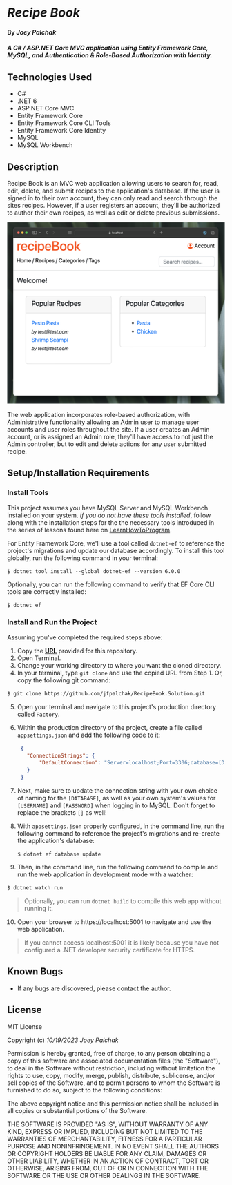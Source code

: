 # _Recipe Book_

#### By _Joey Palchak_

#### _A C# / ASP.NET Core MVC application using Entity Framework Core, MySQL, and Authentication & Role-Based Authorization with Identity._

## Technologies Used

* C#
* .NET 6
* ASP.NET Core MVC
* Entity Framework Core
* Entity Framework Core CLI Tools
* Entity Framework Core Identity
* MySQL
* MySQL Workbench

## Description

Recipe Book is an MVC web application allowing users to search for, read, edit, delete, and submit recipes to the application's database. If the user is signed in to their own account, they can only read and search through the sites recipes. However, if a user registers an account, they'll be authorized to author their own recipes, as well as edit or delete previous submissions.

<img src="https://github.com/jfpalchak/RecipeBook.Solution/blob/main/RecipeBook/wwwroot/img/Splash.png" alt="Recipe Book splash page"/>

The web application incorporates role-based authorization, with Administrative functionality allowing an Admin user to manage user accounts and user roles throughout the site. If a user creates an Admin account, or is assigned an Admin role, they'll have access to not just the Admin controller, but to edit and delete actions for any user submitted recipe.

## Setup/Installation Requirements

### Install Tools
This project assumes you have MySQL Server and MySQL Workbench installed on your system. _If you do not have these tools installed_, follow along with the installation steps for the the necessary tools introduced in the series of lessons found here on [LearnHowToProgram](https://full-time.learnhowtoprogram.com/c-and-net/getting-started-with-c/installing-and-configuring-mysql).

For Entity Framework Core, we'll use a tool called `dotnet-ef` to reference the project's migrations and update our database accordingly. To install this tool globally, run the following command in your terminal:

```
$ dotnet tool install --global dotnet-ef --version 6.0.0
```

Optionally, you can run the following command to verify that EF Core CLI tools are correctly installed:

```
$ dotnet ef
```

### Install and Run the Project

Assuming you've completed the required steps above:

1. Copy the **[URL](https://github.com/jfpalchak/RecipeBook.Solution.git)** provided for this repository.
2. Open Terminal.
3. Change your working directory to where you want the cloned directory.
4. In your terminal, type `git clone` and use the copied URL from Step 1. Or, copy the following git command:
```bash
$ git clone https://github.com/jfpalchak/RecipeBook.Solution.git
```
5. Open your terminal and navigate to this project's production directory called `Factory`.
6. Within the production directory of the project, create a file called `appsettings.json` and add the following code to it:
   ```json
    {
      "ConnectionStrings": {
          "DefaultConnection": "Server=localhost;Port=3306;database=[DATABASE];uid=[USERNAME];pwd=[PASSWORD];"
      }
    }
   ```
7. Next, make sure to update the connection string with your own choice of naming for the `[DATABASE]`, as well as your own system's values for `[USERNAME]` and `[PASSWORD]` when logging in to MySQL. Don't forget to replace the brackets `[]` as well!
8. With `appsettings.json` properly configured, in the command line, run the following command to reference the project's migrations and re-create the application's database:

   ```
   $ dotnet ef database update
   ```
9.  Then, in the command line, run the following command to compile and run the web application in development mode with a watcher:
   
```bash
$ dotnet watch run
```
> Optionally, you can run `dotnet build` to compile this web app without running it.

10. Open your browser to https://localhost:5001 to navigate and use the web application. 
> If you cannot access localhost:5001 it is likely because you have not configured a .NET developer security certificate for HTTPS.

## Known Bugs

* If any bugs are discovered, please contact the author.

## License

MIT License

Copyright (c) _10/19/2023_ _Joey Palchak_

Permission is hereby granted, free of charge, to any person obtaining a copy of this software and associated documentation files (the "Software"), to deal in the Software without restriction, including without limitation the rights to use, copy, modify, merge, publish, distribute, sublicense, and/or sell copies of the Software, and to permit persons to whom the Software is furnished to do so, subject to the following conditions:

The above copyright notice and this permission notice shall be included in all copies or substantial portions of the Software.

THE SOFTWARE IS PROVIDED "AS IS", WITHOUT WARRANTY OF ANY KIND, EXPRESS OR IMPLIED, INCLUDING BUT NOT LIMITED TO THE WARRANTIES OF MERCHANTABILITY, FITNESS FOR A PARTICULAR PURPOSE AND NONINFRINGEMENT. IN NO EVENT SHALL THE AUTHORS OR COPYRIGHT HOLDERS BE LIABLE FOR ANY CLAIM, DAMAGES OR OTHER LIABILITY, WHETHER IN AN ACTION OF CONTRACT, TORT OR OTHERWISE, ARISING FROM, OUT OF OR IN CONNECTION WITH THE SOFTWARE OR THE USE OR OTHER DEALINGS IN THE SOFTWARE.